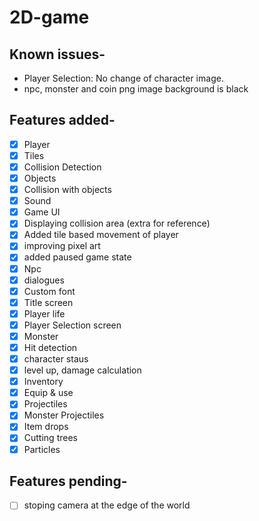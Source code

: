 # 2D-game
## Known issues-
- Player Selection: No change of character image.
- npc, monster and coin png image background is black

## Features added-

- [x] Player
- [x] Tiles
- [x] Collision Detection
- [x] Objects
- [x] Collision with objects
- [x] Sound
- [x] Game UI
- [x] Displaying collision area (extra for reference)
- [x] Added tile based movement of player 
- [x] improving pixel art
- [x] added paused game state
- [x] Npc
- [x] dialogues 
- [x] Custom font
- [x] Title screen
- [x] Player life
- [x] Player Selection screen
- [x] Monster
- [x] Hit detection
- [x] character staus
- [x] level up, damage calculation
- [x] Inventory 
- [x] Equip & use
- [x] Projectiles
- [x] Monster Projectiles
- [x] Item drops
- [x] Cutting trees
- [x] Particles
## Features pending-

- [ ] stoping camera at the edge of the world

